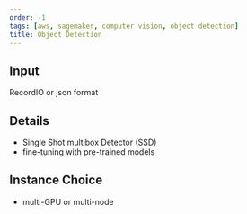 ```yaml
---
order: -1
tags: [aws, sagemaker, computer vision, object detection]
title: Object Detection
---
```


## Input

RecordIO or json format

## Details

- Single Shot multibox Detector (SSD)
- fine-tuning with pre-trained models

## Instance Choice

- multi-GPU or multi-node